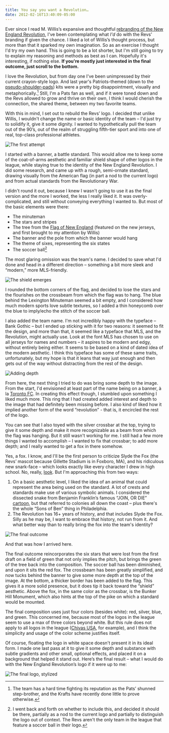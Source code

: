 ```yaml
---
title: You say you want a Revolution…
date: 2012-02-16T13:40:09-05:00
---
```


Ever since I read M. Willis’s expansive and thoughtful [rebranding of the New England Revolution](http://mwl.li/rev-reboot), I've been contemplating what _I'd_ do with the Revs’ branding if given the chance. I liked a lot of Willis’s thought process, but more than that it sparked my own imagination. So as an exercise I thought I'd try my own hand. This is going to be a lot shorter, but I'm still going to try to explain my reasoning and methods as best as I can. Hopefully it's interesting, if nothing else. **If you're mostly just interested in the final outcome, just scroll to the bottom.**

I love the Revolution, but from day one I've been unimpressed by their current crayon-style logo. And last year's Patriots-themed (down to the [pseudo-shoulder-pads](http://a.espncdn.com/espn360/images/so/mls/202830.jpg)) kits were a pretty big disappointment, visually and metaphorically.[^1] Still, I'm a Pats fan as well, and if it were toned down and the Revs allowed to grow and thrive on their own, I think I would cherish the connection, the shared theme, between my two favorite teams.

With this in mind, I set out to rebuild the Revs’ logo. I decided that unlike Willis, I wouldn't change the name or basic identity of the team – I'd just try to solidify it, give it some dignity. I wanted to hypothetically pull the team out of the 90’s, out of the realm of struggling fifth-tier sport and into one of real, top-class professional athletes.

<!--more-->

![The first attempt](../../assets/images/2012-revs-rebrand/crest-1.jpg)

I started with a banner, a battle standard. This would allow me to keep some of the coat-of-arms aesthetic and familiar shield shape of other logos in the league, while staying true to the identity of the New England Revolution. I did some research, and came up with a rough, semi-ornate standard, drawing visually from the American flag (in part a nod to the current logo) and from actual standards from the Revolutionary War.

I didn't round it out, because I knew I wasn't going to use it as the final version and the more I worked, the less I really liked it. It was overly-complicated, and still without conveying everything I wanted to. But most of the basic elements were there:

- The minuteman
- The stars and stripes
- The tree from the [Flag of New England](http://en.wikipedia.org/wiki/File:New_England_pine_flag.svg) (featured on the new jerseys, and first brought to my attention by Willis)
- The banner and the pole from which the banner would hang
- The theme of sixes, representing the six states
- The soccer ball[^2]

The most glaring omission was the team's name. I decided to save what I'd done and head in a different direction – something a bit more sleek and “modern,” more MLS-friendly.

![The shield emerges](../../assets/images/2012-revs-rebrand/crest-2.jpg)

I rounded the bottom corners of the flag, and decided to lose the stars and the flourishes on the crossbeam from which the flag was to hang. The blue behind the Lexington Minuteman seemed a bit empty, and I considered how much modern sports love subtle textures, so I added a thin honeycomb over the blue to imply/echo the stitch of the soccer ball.

I also added the team name. I'm not incredibly happy with the typeface – Bank Gothic – but I ended up sticking with it for two reasons: it seemed to fit the design, and more than that, it seemed like a typeface that MLS, and the Revolution, might actually use. Look at the font MLS has chosen to use on all jerseys for names and numbers – it aspires to be modern and edgy, without entirely being either. It seems to be based on a kind of dated idea of the modern aesthetic. I think this typeface has some of these same traits, unfortunately, but my hope is that it leans that way just enough and then gets out of the way without distracting from the rest of the design.

![Adding depth](../../assets/images/2012-revs-rebrand/crest-3.jpg)

From here, the next thing I tried to do was bring some depth to the image. From the start, I'd envisioned at least part of the name being on a banner, à la [Toronto FC](http://www.sportslogos.net/logo.php?id=0gfaomjubvw58whdep6w). In creating this effect though, I stumbled upon something I liked much more. This ring that I had created added interest and depth to the image that had definitely been missing before. I also kind of liked how it implied another form of the word “revolution” - that is, it encircled the rest of the logo.

You can see that I also toyed with the silver crossbar at the top, trying to give it some depth and make it more recognizable as a beam from which the flag was hanging. But it still wasn't working for me. I still had a few more things I wanted to accomplish – I wanted to fix that crossbar; to add more depth; and I really wanted to get a fox in there somehow.

Yes, a fox. I know, and I'll be the first person to criticize Slyde the Fox (the Revs’ mascot because Gillette Stadium is in Foxboro, MA), and his ridiculous new snark-face – which looks exactly like every character I drew in high school. No, really, [look](http://confused.bensaufley.com/64). But I'm approaching this from two ways:

1. On a basic aesthetic level, I liked the idea of an animal that could represent the area being used on the standard. A lot of crests and standards make use of various symbolic animals. I considered the dissected snake from Benjamin Franklin’s famous “JOIN, OR DIE” [cartoon](http://en.wikipedia.org/wiki/Join,_or_Die), but that referred to colonies all down the coast – plus there's the whole “Sons of Ben” thing in Philadelphia.
2. The Revolution has 16+ years of history, and that includes Slyde the Fox. Silly as he may be, I want to embrace that history, not run from it. And what better way than to really bring the fox into the team's identity?

![The final outcome](../../assets/images/2012-revs-rebrand/crest-4.jpg)

And that was how I arrived here.

The final outcome reincorporates the six stars that were lost from the first draft on a field of green that not only implies the pitch, but brings the green of the tree back into the composition. The soccer ball has been diminished, and upon it sits the red fox. The crossbeam has been greatly simplified, and now tucks behind the banner to give some more depth at the top of the image. At the bottom, a thicker border has been added to the flag. This gives it a more solid presence, but it does tip it back toward the “shield” aesthetic. Above the fox, in the same color as the crossbar, is the Bunker Hill Monument, which also hints at the top of the pike on which a standard would be mounted.

The final composition uses just four colors (besides white): red, silver, blue, and green. This concerned me, because most of the logos in the league seem to use a max of three colors beyond white. But this rule does not apply to all logos in the league ([Chivas USA](http://www.sportslogos.net/logo.php?id=03zmnqeyastoeb3leeyoen7kr), for example), and I think the simplicity and usage of the color scheme justifies itself.

Of course, floating the logo in white space doesn't present it in its ideal form. I made one last pass at it to give it some depth and substance with subtle gradients and other small, optional effects, and placed it on a background that helped it stand out. Here’s the final result – what I would do with the New England Revolution’s logo if it were up to me:

![The final logo, stylized](../../assets/images/2012-revs-rebrand/crest-4-gradient.jpg)

[^1]: The team has a hard time fighting its reputation as the Pats’ shunned step-brother, and the Krafts have recently done little to prove otherwise.
[^2]: I went back and forth on whether to include this, and decided it should be there, partially as a nod to the current logo and partially to distinguish the logo out of context. The Revs aren't the only team in the league that feature a soccer ball in their logo.
